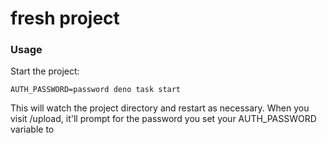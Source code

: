 # fresh project

### Usage

Start the project:

```
AUTH_PASSWORD=password deno task start
```

This will watch the project directory and restart as necessary.
When you visit /upload, it'll prompt for the password you set your AUTH_PASSWORD variable to
